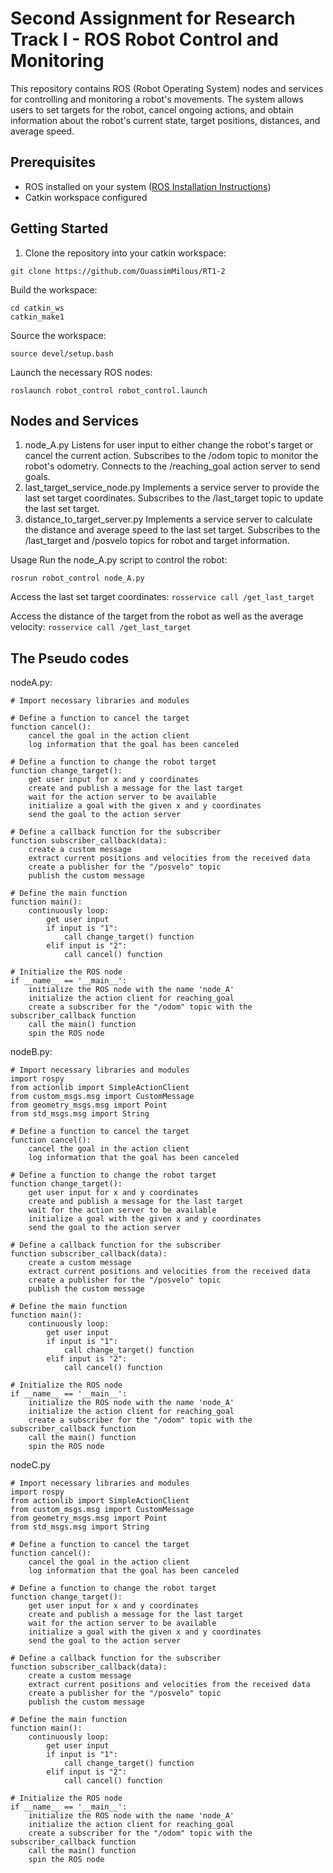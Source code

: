
# Second Assignment for Research Track I - ROS Robot Control and Monitoring

This repository contains ROS (Robot Operating System) nodes and services for controlling and monitoring a robot's movements. The system allows users to set targets for the robot, cancel ongoing actions, and obtain information about the robot's current state, target positions, distances, and average speed.

## Prerequisites

- ROS installed on your system ([ROS Installation Instructions](http://wiki.ros.org/ROS/Installation))
- Catkin workspace configured

## Getting Started

1. Clone the repository into your catkin workspace:
 ```
 git clone https://github.com/OuassimMilous/RT1-2
```
Build the workspace:
   ```
  cd catkin_ws
  catkin_make1
```

Source the workspace:
   ```
   source devel/setup.bash
```

Launch the necessary ROS nodes:
```
roslaunch robot_control robot_control.launch
```

## Nodes and Services
1. node_A.py
Listens for user input to either change the robot's target or cancel the current action.
Subscribes to the /odom topic to monitor the robot's odometry.
Connects to the /reaching_goal action server to send goals.
2. last_target_service_node.py
Implements a service server to provide the last set target coordinates.
Subscribes to the /last_target topic to update the last set target.
3. distance_to_target_server.py
Implements a service server to calculate the distance and average speed to the last set target.
Subscribes to the /last_target and /posvelo topics for robot and target information.

Usage
Run the node_A.py script to control the robot:

```rosrun robot_control node_A.py```


Access the last set target coordinates:
```rosservice call /get_last_target```

Access the distance of the target from the robot as well as the average velocity:
```rosservice call /get_last_target```

## The Pseudo codes

nodeA.py:
```
# Import necessary libraries and modules

# Define a function to cancel the target
function cancel():
    cancel the goal in the action client
    log information that the goal has been canceled

# Define a function to change the robot target
function change_target():
    get user input for x and y coordinates
    create and publish a message for the last target
    wait for the action server to be available
    initialize a goal with the given x and y coordinates
    send the goal to the action server

# Define a callback function for the subscriber
function subscriber_callback(data):
    create a custom message
    extract current positions and velocities from the received data
    create a publisher for the "/posvelo" topic
    publish the custom message

# Define the main function
function main():
    continuously loop:
        get user input
        if input is "1":
            call change_target() function
        elif input is "2":
            call cancel() function

# Initialize the ROS node
if __name__ == '__main__':
    initialize the ROS node with the name 'node_A'
    initialize the action client for reaching_goal
    create a subscriber for the "/odom" topic with the subscriber_callback function
    call the main() function
    spin the ROS node
```
nodeB.py:

```
# Import necessary libraries and modules
import rospy
from actionlib import SimpleActionClient
from custom_msgs.msg import CustomMessage
from geometry_msgs.msg import Point
from std_msgs.msg import String

# Define a function to cancel the target
function cancel():
    cancel the goal in the action client
    log information that the goal has been canceled

# Define a function to change the robot target
function change_target():
    get user input for x and y coordinates
    create and publish a message for the last target
    wait for the action server to be available
    initialize a goal with the given x and y coordinates
    send the goal to the action server

# Define a callback function for the subscriber
function subscriber_callback(data):
    create a custom message
    extract current positions and velocities from the received data
    create a publisher for the "/posvelo" topic
    publish the custom message

# Define the main function
function main():
    continuously loop:
        get user input
        if input is "1":
            call change_target() function
        elif input is "2":
            call cancel() function

# Initialize the ROS node
if __name__ == '__main__':
    initialize the ROS node with the name 'node_A'
    initialize the action client for reaching_goal
    create a subscriber for the "/odom" topic with the subscriber_callback function
    call the main() function
    spin the ROS node
```

nodeC.py
```
# Import necessary libraries and modules
import rospy
from actionlib import SimpleActionClient
from custom_msgs.msg import CustomMessage
from geometry_msgs.msg import Point
from std_msgs.msg import String

# Define a function to cancel the target
function cancel():
    cancel the goal in the action client
    log information that the goal has been canceled

# Define a function to change the robot target
function change_target():
    get user input for x and y coordinates
    create and publish a message for the last target
    wait for the action server to be available
    initialize a goal with the given x and y coordinates
    send the goal to the action server

# Define a callback function for the subscriber
function subscriber_callback(data):
    create a custom message
    extract current positions and velocities from the received data
    create a publisher for the "/posvelo" topic
    publish the custom message

# Define the main function
function main():
    continuously loop:
        get user input
        if input is "1":
            call change_target() function
        elif input is "2":
            call cancel() function

# Initialize the ROS node
if __name__ == '__main__':
    initialize the ROS node with the name 'node_A'
    initialize the action client for reaching_goal
    create a subscriber for the "/odom" topic with the subscriber_callback function
    call the main() function
    spin the ROS node

```
